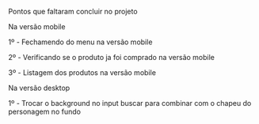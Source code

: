 Pontos que faltaram concluir  no projeto

Na versão mobile

1º - Fechamendo do menu na versão mobile

2º - Verificando se o produto ja foi comprado na versão mobile

3º - Listagem dos produtos na versão mobile

Na versão desktop

1º - Trocar o background no input buscar para combinar com o chapeu do personagem no fundo 
